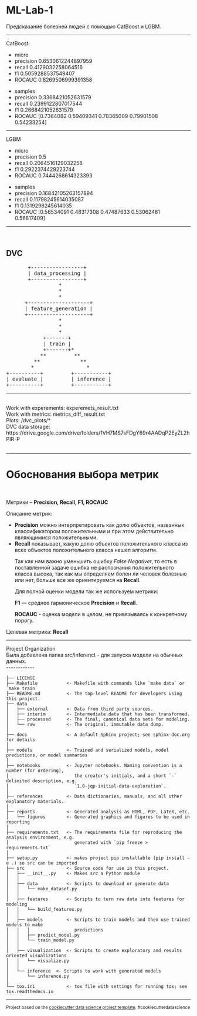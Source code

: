 ML-Lab-1
==============================

Предсказание болезней людей с помощью CatBoost и LGBM.


<hr>
CatBoost:
<ul>
    <li>micro</li>
    <li>precision  0.6530612244897959</li>
    <li>recall  0.4129032258064516</li>
    <li>f1  0.5059288537549407</li>
    <li>ROCAUC 0.8269506999391358</li>
</ul>

<ul>
    <li>samples</li>
    <li>precision  0.3368421052631579</li>
    <li>recall  0.2399122807017544</li>
    <li>f1  0.2668421052631579</li>
    <li>ROCAUC [0.7364082  0.59409341 0.78365009 0.79901508 0.54233254]</li>
</ul>

<hr>
LGBM
<ul>
    <li>micro</li>
    <li>precision  0.5</li>
    <li>recall  0.2064516129032258</li>
    <li>f1  0.2922374429223744</li>
    <li>ROCAUC 0.7444268614323393</li>
</ul>
        
<ul>
    <li>samples</li>
    <li>precision  0.16842105263157894</li>
    <li>recall  0.11798245614035087</li>
    <li>f1  0.1319298245614035</li>
    <li>ROCAUC [0.56534091 0.48317308 0.47487633 0.53062481 0.56817409]</li>
</ul>
<hr>
<br>

## DVC
<pre>
       +-----------------+          
       | data_processing |          
       +-----------------+          
                 *                  
                 *                  
                 *                  
      +--------------------+        
      | feature_generation |        
      +--------------------+        
                 *                  
                 *                  
                 *                  
            +-------+               
            | train |               
            +-------+*              
           **         **            
         **             **          
        *                 *         
+----------+         +-----------+  
| evaluate |         | inference |  
+----------+         +-----------+  
</pre>
<hr>
<br>
Work with experements: experemets_result.txt<br>
Work with metrics: metrics_diff_result.txt<br>
Plots: /dvc_plots/*<br>
DVC data storage: https://drive.google.com/drive/folders/1VH7MS7sFDgY69r4AADqP2EyZL2hPIR-P<br>
<br>
<hr>

# Обоснования выбора метрик

<br>

Метрики – <b> Precision, Recall, F1, ROCAUC </b>

Описание метрик:
<ul>
<li> <b>Precision</b> можно интерпретировать как долю объектов, названных классификатором положительными и при этом действительно являющимися положительными.</li>
<li> <b>Recall</b> показывает, какую долю объектов положительного класса из всех объектов положительного класса нашел алгоритм. </li>

Так как нам важно уменьшить ошибку <i>False Negative</i>r,  то есть в поставленной задаче ошибка не распознания положительного класса высока, так как мы определяем болен ли человек болезнью или нет, больше все же ориентируемся на <b>Recall</b>.

Для полной оценки модели так же используем метрики:

<b>F1</b> — среднее гармоническое <b>Precision</b> и <b>Recall</b>.
    
<b>ROCAUC</b> - оценка модели в целом, не привязываясь к конкретному порогу.
    
</ul>

Целевая метрика: <b>Recall</b>


<hr>
Project Organization <br>
Была добавлена папка src/inferenct - для запуска модели на обычных данных. <br>
------------

    ├── LICENSE
    ├── Makefile           <- Makefile with commands like `make data` or `make train`
    ├── README.md          <- The top-level README for developers using this project.
    ├── data
    │   ├── external       <- Data from third party sources.
    │   ├── interim        <- Intermediate data that has been transformed.
    │   ├── processed      <- The final, canonical data sets for modeling.
    │   └── raw            <- The original, immutable data dump.
    │
    ├── docs               <- A default Sphinx project; see sphinx-doc.org for details
    │
    ├── models             <- Trained and serialized models, model predictions, or model summaries
    │
    ├── notebooks          <- Jupyter notebooks. Naming convention is a number (for ordering),
    │                         the creator's initials, and a short `-` delimited description, e.g.
    │                         `1.0-jqp-initial-data-exploration`.
    │
    ├── references         <- Data dictionaries, manuals, and all other explanatory materials.
    │
    ├── reports            <- Generated analysis as HTML, PDF, LaTeX, etc.
    │   └── figures        <- Generated graphics and figures to be used in reporting
    │
    ├── requirements.txt   <- The requirements file for reproducing the analysis environment, e.g.
    │                         generated with `pip freeze > requirements.txt`
    │
    ├── setup.py           <- makes project pip installable (pip install -e .) so src can be imported
    ├── src                <- Source code for use in this project.
    │   ├── __init__.py    <- Makes src a Python module
    │   │
    │   ├── data           <- Scripts to download or generate data
    │   │   └── make_dataset.py
    │   │
    │   ├── features       <- Scripts to turn raw data into features for modeling
    │   │   └── build_features.py
    │   │
    │   ├── models         <- Scripts to train models and then use trained models to make
    │   │   │                 predictions
    │   │   ├── predict_model.py
    │   │   └── train_model.py
    │   │
    │   ├── visualization  <- Scripts to create exploratory and results oriented visualizations
    │   │   └── visualize.py
    │   │
    │   └── inference  <- Scripts to work with generated models
    │       └── inference.py
    │
    └── tox.ini            <- tox file with settings for running tox; see tox.readthedocs.io


--------

<p><small>Project based on the <a target="_blank" href="https://drivendata.github.io/cookiecutter-data-science/">cookiecutter data science project template</a>. #cookiecutterdatascience</small></p>
